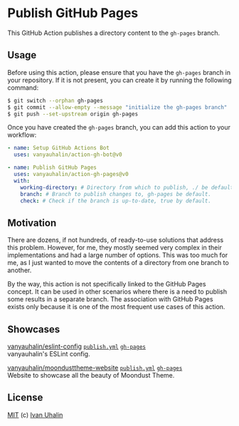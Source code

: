 # Publish GitHub Pages

This GitHub Action publishes a directory content to the `gh-pages` branch.

## Usage

Before using this action, please ensure that you have the `gh-pages` branch in your repository. If it is not present, you can create it by running the following command:

```sh
$ git switch --orphan gh-pages
$ git commit --allow-empty --message "initialize the gh-pages branch"
$ git push --set-upstream origin gh-pages
```

Once you have created the `gh-pages` branch, you can add this action to your workflow:

```yml
- name: Setup GitHub Actions Bot
  uses: vanyauhalin/action-gh-bot@v0

- name: Publish GitHub Pages
  uses: vanyauhalin/action-gh-pages@v0
  with:
    working-directory: # Directory from which to publish, ./ be default.
    branch: # Branch to publish changes to, gh-pages be default.
    check: # Check if the branch is up-to-date, true by default.
```

## Motivation

There are dozens, if not hundreds, of ready-to-use solutions that address this problem. However, for me, they mostly seemed very complex in their implementations and had a large number of options. This was too much for me, as I just wanted to move the contents of a directory from one branch to another.

By the way, this action is not specifically linked to the GitHub Pages concept. It can be used in other scenarios where there is a need to publish some results in a separate branch. The association with GitHub Pages exists only because it is one of the most frequent use cases of this action.

## Showcases

[vanyauhalin/eslint-config] [`publish.yml`][vanyauhalin/eslint-config/publish.yml] [`gh-pages`][vanyauhalin/eslint-config/gh-pages] \
vanyauhalin's ESLint config.

[vanyauhalin/moondusttheme-website] [`publish.yml`][vanyauhalin/moondusttheme-website/publish.yml] [`gh-pages`][vanyauhalin/moondusttheme-website/gh-pages] \
Website to showcase all the beauty of Moondust Theme.

## License

[MIT] (c) [Ivan Uhalin]

<!-- Footnotes -->

[vanyauhalin/eslint-config]: https://github.com/vanyauhalin/eslint-config/
[vanyauhalin/eslint-config/publish.yml]: https://github.com/vanyauhalin/eslint-config/blob/main/.github/workflows/publish.yml/
[vanyauhalin/eslint-config/gh-pages]: https://github.com/vanyauhalin/eslint-config/tree/gh-pages/

[vanyauhalin/moondusttheme-website]: https://github.com/vanyauhalin/moondusttheme-website/
[vanyauhalin/moondusttheme-website/publish.yml]: https://github.com/vanyauhalin/moondusttheme-website/blob/main/.github/workflows/publish.yml/
[vanyauhalin/moondusttheme-website/gh-pages]: https://github.com/vanyauhalin/moondusttheme-website/tree/gh-pages/

[Ivan Uhalin]: https://github.com/vanyauhalin/
[MIT]: https://github.com/vanyauhalin/action-gh-bot/blob/main/LICENSE.txt/
